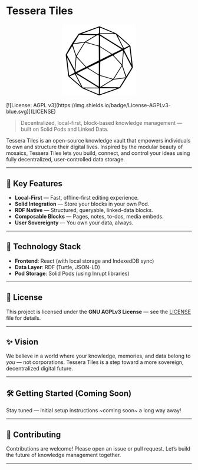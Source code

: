 # Tessera Tiles
<p align="center">
  <img src="public/tessera-logo.svg" alt="Tessera Tiles Logo" width="200"/>
</p>
[![License: AGPL v3](https://img.shields.io/badge/License-AGPLv3-blue.svg)](LICENSE)

> Decentralized, local-first, block-based knowledge management — built on Solid Pods and Linked Data.

Tessera Tiles is an open-source knowledge vault that empowers individuals to own and structure their digital lives. Inspired by the modular beauty of mosaics, Tessera Tiles lets you build, connect, and control your ideas using fully decentralized, user-controlled data storage.

---

## 🚀 Key Features

- **Local-First** — Fast, offline-first editing experience.
- **Solid Integration** — Store your blocks in your own Pod.
- **RDF Native** — Structured, queryable, linked-data blocks.
- **Composable Blocks** — Pages, notes, to-dos, media embeds.
- **User Sovereignty** — You own your data, always.

---

## 🧩 Technology Stack

- **Frontend**: React (with local storage and IndexedDB sync)
- **Data Layer**: RDF (Turtle, JSON-LD)
- **Pod Storage**: Solid Pods (using Inrupt libraries)

---

## 📜 License

This project is licensed under the **GNU AGPLv3 License** — see the [LICENSE](LICENSE) file for details.

---

## ✨ Vision

We believe in a world where your knowledge, memories, and data belong to *you* — not corporations. Tessera Tiles is a step toward a more sovereign, decentralized digital future.

---

## 🛠️ Getting Started (Coming Soon)

Stay tuned — initial setup instructions ~coming soon~ a long way away!

---

## 🤝 Contributing

Contributions are welcome! Please open an issue or pull request. Let’s build the future of knowledge management together.

---
